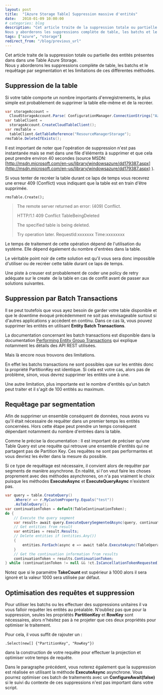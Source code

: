 ```yaml
---
layout: post
title:  "[Azure Storage Table] Suppression massive d'entités"
date:   2018-01-09 10:00:00
# categories: blog
description: "Cet article traite de la suppression totale ou partielle des entités présentes dans dans une Table Azure Storage.
Nous y aborderons les suppressions complète de table, les batchs et le requêtage par segmentation et les limitations de ces différentes méthodes"
tags: ["azure", "storage"]
redirect_from: "/blog/previous_url"
---
```


Cet article traite de la suppression totale ou partielle des entités présentes dans dans une Table Azure Storage.  
Nous y aborderons les suppressions complète de table, les batchs et le requêtage par segmentation et les limitations de ces différentes méthodes.

## Suppression de la table

Si votre table comporte un nombre importants d'enregistrements, le plus simple est probablement de supprimer la table elle-même et de la recréer.

```csharp
var storageAccount =
  CloudStorageAccount.Parse( ConfigurationManager.ConnectionStrings["AzureStorage"].ConnectionString);
var tableClient =
  storageAccount.CreateCloudTableClient();
var rmsTable =
  tableClient.GetTableReference("ResourceManagerStorage");
rmsTable.DeleteIfExists();
```

Il est important de noter que l'opération de suppression n'est pas instantanée mais se met dans une file d'éléments à supprimer et que cela peut prendre environ 40 secondes (source MSDN: [http://msdn.microsoft.com/en-us/library/windowsazure/dd179387.aspx](http://msdn.microsoft.com/en-us/library/windowsazure/dd179387.aspx) ).

Si vous tenter de recréer la table durant ce laps de temps vous recevrez une erreur 409 (Conflict) vous indiquant que la table est en train d'être supprimée.

`rmsTable.Create();`

> The remote server returned an error: (409) Conflict.
>
> HTTP/1.1 409 Conflict TableBeingDeleted
>
> The specified table is being deleted.
>
> Try operation later. RequestId:xxxxxxx Time:xxxxxxxx

Le temps de traitement de cette opération dépend de l'utilisation du système. Elle dépend également du nombre d'entrées dans la table.

Le véritable point noir de cette solution est qu'il vous sera donc impossible d'utiliser ou de recréer cette table durant ce laps de temps.

Une piste à creuser est probablement de coder une policy de retry adéquate sur le create  de la table en cas de conflit avant de passer aux solutions suivantes.

## Suppression par Batch Transactions

Il se peut toutefois que vous ayez besoin de garder votre table disponible et que le downtime évoqué précédemment ne soit pas envisageable surtout si d'autres applications y accèdent en continu. Dans ce cas là, vous pouvez supprimer les entités en utilisant **Entity Batch Transactions**.

La documentation concernant les batch transactions est disponible dans la documentation [Performing Entity Group Transactions](https://docs.microsoft.com/en-us/rest/api/storageservices/performing-entity-group-transactions) qui explique notamment les détails des API REST utilisées.

Mais là encore nous trouvons des limitations.

En effet les batchs transactions ne sont possibles que sur les entités donc la propriété PartitionKey est identique. Si cela est votre cas, alors pas de problème, sinon, vous devrez supprimer les entités une à une.

Une autre limitation, plus importante est le nombre d'entités qu'un batch peut traiter et il s'agit de 100 entités au maximum.

## Requêtage par segmentation

Afin de supprimer un ensemble conséquent de données, nous avons vu qu'il était nécessaire de requêter dans un premier temps les entités concernées. Hors cette étape peut prendre un temps conséquent dépendant notamment du nombre d'entrées dans la table.

Comme le précise la documentation : Il est important de préciser qu'une Table Query est une requête qui retrouve une ensemble d'entités qui ne partagent pas de Partition Key. Ces requêtes ne sont pas performantes et vous devriez les éviter dans la mesure du possible.

Si ce type de requêtage est nécessaire, il convient alors de requêter par segments de manière asynchrone. En réalité, si l'on veut faire les choses proprement avec des méthodes asynchrones, on n'a pas vraiment le choix puisque les méthodes **ExecuteAsync** et **ExecuteQueryAsync** n'existent pas.

```csharp
var query = table.CreateQuery()
    .Where(r => r.MyCustomProperty.Equals("test"))
    .AsTableQuery();
var continuationToken = default(TableContinuationToken);
do {
    // Execute the query segment
    var result= await query.ExecuteQuerySegmentedAsync(query, continuationToken);
    // Get entities from result
    var entities = result.Results;
    // Delete entities if (entities.Any())
    {
        entities.ForEach(async e => await table.ExecuteAsync(TableOperation.Delete(e)));
    }
    // Get the continuation information from results
    continuationToken = results.ContinuationToken;
} while (continuationToken != null && !ct.IsCancellationTokenRequested);
```

Notez que si le paramètre **TakeCount** est supérieur à 1000 alors il sera ignoré et la valeur 1000 sera utilisée par défaut.

## Optimisation des requêtes et suppression

Pour utiliser les batchs ou les effectuer des suppressions unitaires il va vous falloir requêter les entités au préalable. N'oubliez pas que pour la suppression, seules les propriétés **PartitionKey** et **RowKey** sont nécessaires, alors n'hésitez pas à ne projeter que ces deux propriétés pour optimiser le traitement.

Pour cela, il vous suffit de rajouter un :

`.Select(new[] {"PartitionKey", "RowKey"})`

dans la construction de votre requête pour effectuer la projection et optimiser votre temps de requête.

Dans le paragraphe précédent, vous noterez également que la suppression est réalisée en utilisant la méthode **ExecuteAsync** asynchrone. Vous pourrez optimiser ces batch de traitements avec un **ConfigureAwait(false)** si le suivi du contexte de ces suppressions n'est pas important dans votre script.
